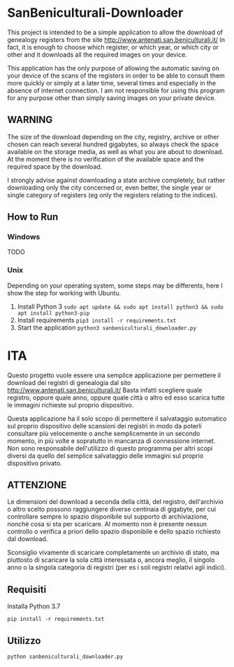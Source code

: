 # SanBeniculturali-Downloader
This project is intended to be a simple application to allow the download of genealogy registers from the site http://www.antenati.san.beniculturali.it/
In fact, it is enough to choose which register, or which year, or which city or other and it downloads all the required images on your device.

This application has the only purpose of allowing the automatic saving on your device of the scans of the registers in order to be able to consult them more quickly or simply at a later time, several times and especially in the absence of internet connection.
I am not responsible for using this program for any purpose other than simply saving images on your private device.

## WARNING

The size of the download depending on the city, registry, archive or other chosen can reach several hundred gigabytes, so always check the space available on the storage media, as well as what you are about to download.
At the moment there is no verification of the available space and the required space by the download.

I strongly advise against downloading a state archive completely, but rather downloading only the city concerned or, even better, the single year or single category of registers (eg only the registers relating to the indices).

## How to Run
### Windows

TODO

### Unix

Depending on your operating system, some steps may be differents, here I show the step for working with Ubuntu.

1) Install Python 3 `sudo apt update && sudo apt install python3 && sudo apt install python3-pip`
2) Install requirements `pip3 install -r requirements.txt`
3) Start the application `python3 sanbeniculturali_downloader.py`

# ITA

Questo progetto vuole essere una semplice applicazione per permettere il download dei registri di genealogia dal sito http://www.antenati.san.beniculturali.it/
Basta infatti scegliere quale registro, oppure quale anno, oppure quale città o altro ed esso scarica tutte le immagini richieste sul proprio dispositivo.

Questa applicazione ha il solo scopo di permettere il salvataggio automatico sul proprio dispositivo delle scansioni dei registri in modo da poterli consultare più velocemente o anche semplicemente in un secondo momento, in più volte e sopratutto in mancanza di connessione internet. 
Non sono responsabile dell'utilizzo di questo programma per altri scopi diversi da quello del semplice salvataggio delle immagini sul proprio dispositivo privato.

## ATTENZIONE
Le dimensioni del download a seconda della città, del registro, dell'archivio o altro scelto possono raggiungere diverse centinaia di gigabyte, per cui controllare sempre lo spazio disponibile sul supporto di archiviazione, nonchè cosa si sta per scaricare.
Al momento non è presente nessun controllo o verifica a priori dello spazio disponibile e dello spazio richiesto dal download.

Sconsiglio vivamente di scaricare completamente un archivio di stato, ma piuttosto di scaricare la sola città interessata o, ancora meglio, il singolo anno o la singola categoria di registri (per es i soli registri relativi agli indici).

## Requisiti

Installa Python 3.7

`pip install -r requirements.txt`


## Utilizzo

`python sanbeniculturali_downloader.py`
